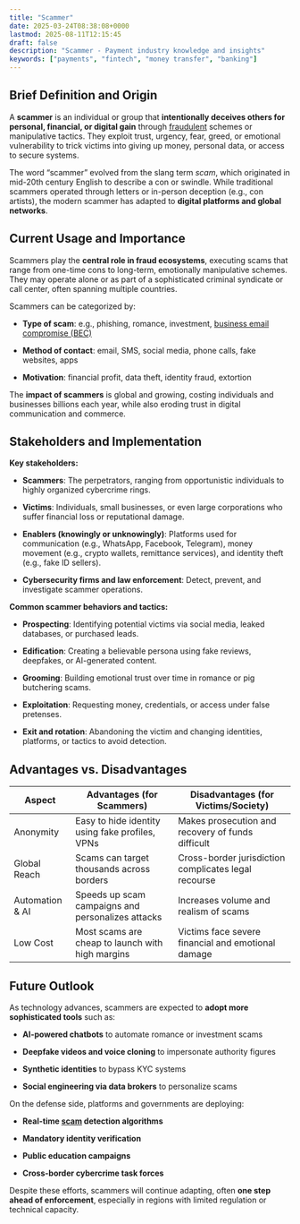 ```yaml
---
title: "Scammer"
date: 2025-03-24T08:38:08+0000
lastmod: 2025-08-11T12:15:45
draft: false
description: "Scammer - Payment industry knowledge and insights"
keywords: ["payments", "fintech", "money transfer", "banking"]
---
```


## Brief Definition and Origin

A **scammer** is an individual or group that **intentionally deceives others for personal, financial, or digital gain** through [fraudulent](https://faisalkhanllc.xyz/resources/payments-wiki/f/fraud/) schemes or manipulative tactics. They exploit trust, urgency, fear, greed, or emotional vulnerability to trick victims into giving up money, personal data, or access to secure systems.

The word “scammer” evolved from the slang term *scam*, which originated in mid-20th century English to describe a con or swindle. While traditional scammers operated through letters or in-person deception (e.g., con artists), the modern scammer has adapted to **digital platforms and global networks**.

## Current Usage and Importance

Scammers play the **central role in fraud ecosystems**, executing scams that range from one-time cons to long-term, emotionally manipulative schemes. They may operate alone or as part of a sophisticated criminal syndicate or call center, often spanning multiple countries.

Scammers can be categorized by:

- **Type of scam**: e.g., phishing, romance, investment, [business email compromise (BEC)](https://faisalkhanllc.xyz/resources/payments-wiki/b/business-email-compromise-bec-scam/)

- **Method of contact**: email, SMS, social media, phone calls, fake websites, apps

- **Motivation**: financial profit, data theft, identity fraud, extortion

The **impact of scammers** is global and growing, costing individuals and businesses billions each year, while also eroding trust in digital communication and commerce.

## Stakeholders and Implementation

**Key stakeholders:**

- **Scammers**: The perpetrators, ranging from opportunistic individuals to highly organized cybercrime rings.

- **Victims**: Individuals, small businesses, or even large corporations who suffer financial loss or reputational damage.

- **Enablers (knowingly or unknowingly)**: Platforms used for communication (e.g., WhatsApp, Facebook, Telegram), money movement (e.g., crypto wallets, remittance services), and identity theft (e.g., fake ID sellers).

- **Cybersecurity firms and law enforcement**: Detect, prevent, and investigate scammer operations.

**Common scammer behaviors and tactics:**

- **Prospecting**: Identifying potential victims via social media, leaked databases, or purchased leads.

- **Edification**: Creating a believable persona using fake reviews, deepfakes, or AI-generated content.

- **Grooming**: Building emotional trust over time in romance or pig butchering scams.

- **Exploitation**: Requesting money, credentials, or access under false pretenses.

- **Exit and rotation**: Abandoning the victim and changing identities, platforms, or tactics to avoid detection.

## Advantages vs. Disadvantages

| **Aspect** | **Advantages (for Scammers)** | **Disadvantages (for Victims/Society)** |
| --- | --- | --- |
| Anonymity | Easy to hide identity using fake profiles, VPNs | Makes prosecution and recovery of funds difficult |
| Global Reach | Scams can target thousands across borders | Cross-border jurisdiction complicates legal recourse |
| Automation & AI | Speeds up scam campaigns and personalizes attacks | Increases volume and realism of scams |
| Low Cost | Most scams are cheap to launch with high margins | Victims face severe financial and emotional damage |

## Future Outlook

As technology advances, scammers are expected to **adopt more sophisticated tools** such as:

- **AI-powered chatbots** to automate romance or investment scams

- **Deepfake videos and voice cloning** to impersonate authority figures

- **Synthetic identities** to bypass KYC systems

- **Social engineering via data brokers** to personalize scams

On the defense side, platforms and governments are deploying:

- **Real-time [scam](https://faisalkhanllc.xyz/resources/payments-wiki/s/scam/) detection algorithms**

- **Mandatory identity verification**

- **Public education campaigns**

- **Cross-border cybercrime task forces**

Despite these efforts, scammers will continue adapting, often **one step ahead of enforcement**, especially in regions with limited regulation or technical capacity.